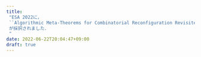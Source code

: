 ```yaml
---
title:
 "ESA 2022に，
 ``Algorithmic Meta-Theorems for Combinatorial Reconfiguration Revisited''
 が採択されました．
 "
date: 2022-06-22T20:04:47+09:00
draft: true
---
```


